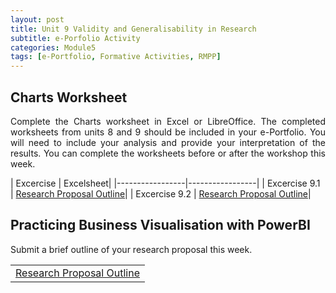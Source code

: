 ```yaml
---
layout: post
title: Unit 9 Validity and Generalisability in Research
subtitle: e-Porfolio Activity
categories: Module5
tags: [e-Portfolio, Formative Activities, RMPP]
---
```

<html lang="en">



<body>



<h2>Charts Worksheet</h2>

<p style="text-align: justify;">Complete the Charts worksheet in Excel or LibreOffice. The completed worksheets from units 8 and 9 should be included in your e-Portfolio. You will need to include your analysis and provide your interpretation of the results. You can complete the worksheets before or after the workshop this week.</p
                              

<table>
     <tr>
| Excercise | Excelsheet|
|-----------------|-----------------|
| Excercise 9.1  | <a href="../../../../artefacts/RMPP-Unit07-Initial_Post.pdf" target="_blank" class="button large">Research Proposal Outline</a>|
| Excercise 9.2  | <a href="../../../../artefacts/RMPP-Unit07-Initial_Post.pdf" target="_blank" class="button large">Research Proposal Outline</a>|
     </tr>
</table>

<h2>Practicing Business Visualisation with PowerBI</h2>

<p style="text-align: justify;"> Submit a brief outline of your research proposal this week.</p>


<table>
    <tr>
       <td> <a href="../../../../artefacts/RMPP-Unit07-Initial_Post.pdf" target="_blank" class="button large">Research Proposal Outline</a></td> 
    </tr>
</table>



</body>
</html>




